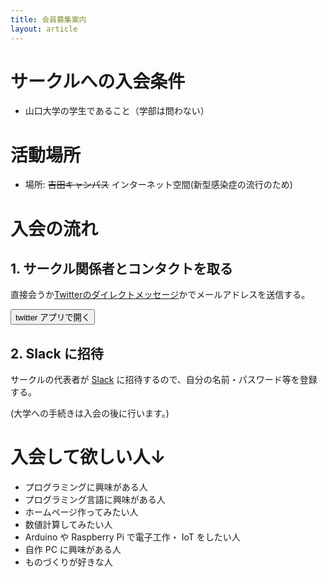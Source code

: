 ```yaml
---
title: 会員募集案内
layout: article
---
```


# サークルへの入会条件
-   山口大学の学生であること（学部は問わない）

# 活動場所
-   場所: ~~吉田キャンパス~~ インターネット空間(新型感染症の流行のため)

# 入会の流れ
## 1. サークル関係者とコンタクトを取る
直接会うか[Twitterのダイレクトメッセージ](https://twitter.com/__ruby_python__)かでメールアドレスを送信する。

<a href="twitter://messages?id=932132076714737665-993601546712563712"><button>twitter アプリで開く</button></a>

## 2. Slack に招待
サークルの代表者が [Slack](slack:yamaguchi-u) に招待するので、自分の名前・パスワード等を登録する。

(大学への手続きは入会の後に行います。)

#   入会して欲しい人↓
-   プログラミングに興味がある人
-   プログラミング言語に興味がある人
-   ホームページ作ってみたい人
-   数値計算してみたい人
-   Arduino や Raspberry Pi で電子工作・ IoT をしたい人
-   自作 PC に興味がある人
-   ものづくりが好きな人